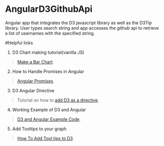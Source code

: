 # AngularD3GithubApi
Angular app that integrates the D3 javascript library as well as the D3Tip library. User types search string and app accesses the github api to retrieve a list of usernames with the specified string.

#Helpful links

1. D3 Chart making tutorial(vanilla JS)
  > [Make a Bar Chart](https://bost.ocks.org/mike/bar/).

2. How to Handle Promises in Angular
  > [Angular Promises](http://andyshora.com/promises-angularjs-explained-as-cartoon.html).

3. D3 Angular Directive
  > Tutorial on how to [add D3 as a directive](http://www.ng-newsletter.com/posts/d3-on-angular.html).

4. Working Example of D3 and Angular
  > [D3 and Angular Example Code](https://gist.github.com/auser/7593791).

5. Add Tooltips to your graph
  > [How To Add Tool tips to D3](http://bl.ocks.org/Caged/6476579).
